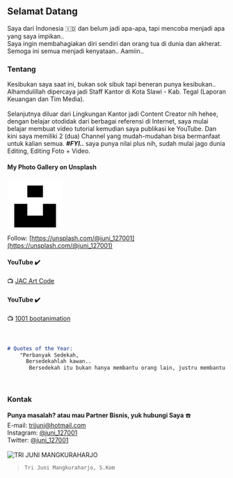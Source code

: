 ## Selamat Datang

Saya dari Indonesia 🇮🇩 dan belum jadi apa-apa, tapi mencoba menjadi apa yang saya impikan..<br>
Saya ingin membahagiakan diri sendiri dan orang tua di dunia dan akherat. Semoga ini semua menjadi kenyataan.. Aamiin..

### Tentang

Kesibukan saya saat ini, bukan sok sibuk tapi beneran punya kesibukan.. Alhamdulillah dipercaya jadi Staff Kantor di Kota Slawi - Kab. Tegal (Laporan Keuangan dan Tim Media).<br><br>
Selanjutnya diluar dari Lingkungan Kantor jadi Content Creator nih hehee, dengan belajar otodidak dari berbagai referensi di Internet, saya mulai belajar membuat video tutorial kemudian saya publikasi ke YouTube. Dan kini saya memiliki 2 (dua) Channel yang mudah-mudahan bisa bermanfaat untuk kalian semua. _**#FYI..**_ saya punya nilai plus nih, sudah mulai jago dunia Editing, Editing Foto + Video. 

#### My Photo Gallery on Unsplash
![Unsplash](data:image/png;base64,iVBORw0KGgoAAAANSUhEUgAAAIAAAACACAMAAAD04JH5AAAAHlBMVEX///8AAADh4eEeHh7k5OT7+/s5OTkbGxvGxsYEBARPQlTxAAAArElEQVR4nO3ayw3EIAxAwSw4Iem/4e0AIyHvR5p3D5ob4HAckiTprzqjpcVZCIirp11RCGj9ldYbAAAAAAAAAAAAAABAISCukV2MRunN6Ot3Q0mSPtB8v1vZ6TZXmM9CV/b6zRXmZ56V087mCgAAAAAAAAAAAAAAAPPPx51OKuMehYAnndT2Pp5CwH4AAAAAAAAAAAAAAAApYOUB/07pT6uVZyo7eeIiSdLv9QYvhBxZ20VX5wAAAABJRU5ErkJggg==)<br>
Follow: [https://unsplash.com/@juni_127001](https://unsplash.com/@juni_127001)

#### YouTube ✔️
📺 [JAC Art Code](https://www.youtube.com/channel/UCaj_xoq4eM4dPRQg24KW6FA)

#### YouTube ✔️
📺 [1001 bootanimation](https://www.youtube.com/channel/UCN0nycdsYxB0VHQWlF94Y5Q)
<br>
<br>
<br>

```markdown
# Quotes of the Year:
    "Perbanyak Sedekah,
      Bersedekahlah kawan..
       Bersedekah itu bukan hanya membantu orang lain, justru membantu diri kita sendiri"
```

<br>

### Kontak

**Punya masalah? atau mau Partner Bisnis, yuk hubungi Saya** ☎️<br>
E-mail: [trijuni@hotmail.com](mailto:trijuni@hotmail.com)<br>
Instagram: [@juni_127001](https://www.instagram.com/juni_127001/)<br>
Twitter: [@juni_127001](https://www.twitter.com/juni_127001/)
<br>
<br>
![TRI JUNI MANGKURAHARJO](https://user-images.githubusercontent.com/91836723/135767377-946b594f-ea76-44bf-b544-55cf388a1d8c.jpg)<br>
>`Tri Juni Mangkuraharjo, S.Kom`
